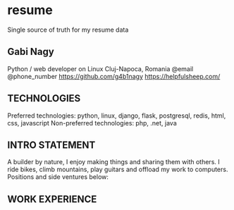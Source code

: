 # resume
Single source of truth for my resume data


## Gabi Nagy
Python / web developer on Linux
Cluj-Napoca, Romania
@email
@phone_number
https://github.com/g4b1nagy
https://helpfulsheep.com/


## TECHNOLOGIES
Preferred technologies: python, linux, django, flask, postgresql, redis, html, css, javascript
Non-preferred technologies: php, .net, java


## INTRO STATEMENT
A builder by nature, I enjoy making things and sharing them with others. I ride bikes, climb mountains, play guitars and offload my work to computers. Positions and side ventures below:


## WORK EXPERIENCE
